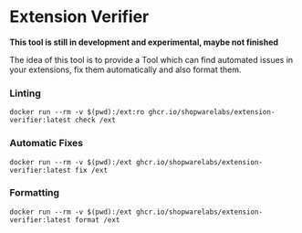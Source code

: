 # Extension Verifier


**This tool is still in development and experimental, maybe not finished**

The idea of this tool is to provide a Tool which can find automated issues in your extensions, fix them automatically and also format them.

### Linting

```shell
docker run --rm -v $(pwd):/ext:ro ghcr.io/shopwarelabs/extension-verifier:latest check /ext
```

### Automatic Fixes

```shell
docker run --rm -v $(pwd):/ext ghcr.io/shopwarelabs/extension-verifier:latest fix /ext
```

### Formatting

```shell
docker run --rm -v $(pwd):/ext ghcr.io/shopwarelabs/extension-verifier:latest format /ext
```
